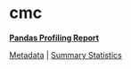 # cmc

[**Pandas Profiling Report**](https://epistasislab.github.io/penn-ml-benchmarks/profile/cmc.html)

[Metadata](metadata.yaml) | [Summary Statistics](summary_stats.tsv)
